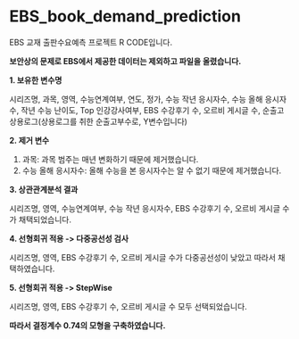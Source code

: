 # EBS_book_demand_prediction
EBS 교재 출판수요예측 프로젝트 R CODE입니다.

**보안상의 문제로 EBS에서 제공한 데이터는 제외하고 파일을 올렸습니다.**

**1. 보유한 변수명**

시리즈명, 과목, 영역, 수능연계여부, 연도, 정가, 수능 작년 응시자수, 수능 올해 응시자수, 작년 수능 난이도, Top 인강강사여부, 
EBS 수강후기 수, 오르비 게시글 수, 순출고상용로그(상용로그를 취한 순출고부수로, Y변수입니다)

**2. 제거 변수**

1) 과목: 과목 범주는 매년 변화하기 때문에 제거했습니다.
2) 수능 올해 응시자수: 올해 수능을 본 응시자수는 알 수 없기 때문에 제거했습니다.

**3. 상관관계분석 결과**

시리즈명, 영역, 수능연계여부, 수능 작년 응시자수, EBS 수강후기 수, 오르비 게시글 수가 채택되었습니다.

**4. 선형회귀 적용 -> 다중공선성 검사**

시리즈명, 영역, EBS 수강후기 수, 오르비 게시글 수가 다중공선성이 낮았고 따라서 채택하였습니다.

**5. 선형회귀 적용 -> StepWise**

시리즈명, 영역, EBS 수강후기 수, 오르비 게시글 수 모두 선택되었습니다.

**따라서 결정계수 0.74의 모형을 구축하였습니다.**
